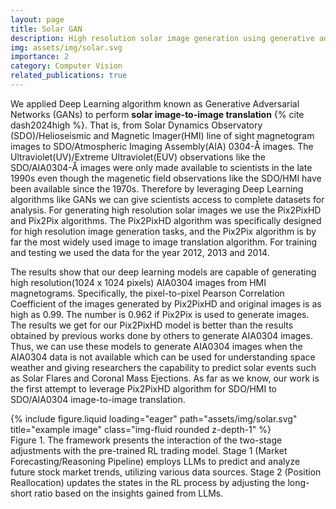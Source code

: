 ```yaml
---
layout: page
title: Solar GAN
description: High resolution solar image generation using generative adversarial networks
img: assets/img/solar.svg
importance: 2
category: Computer Vision
related_publications: true
---
```


We applied Deep Learning algorithm known as Generative Adversarial Networks (GANs) to perform **solar image-to-image translation** {% cite dash2024high %}. That is, from Solar Dynamics Observatory (SDO)/Helioseismic and Magnetic Imager(HMI) line of sight magnetogram images to SDO/Atmospheric Imaging Assembly(AIA) 0304-Å images. The Ultraviolet(UV)/Extreme Ultraviolet(EUV) observations like the SDO/AIA0304-Å images were only made available to scientists in the late 1990s even though the magenetic field observations like the SDO/HMI have been available since the 1970s. Therefore by leveraging Deep Learning algorithms like GANs we can give scientists access to complete datasets for analysis. For generating high resolution solar images we use the Pix2PixHD and Pix2Pix algorithms. The Pix2PixHD algorithm was specifically designed for high resolution image generation tasks, and the Pix2Pix algorithm is by far the most widely used image to image translation algorithm. For training and testing we used the data for the year 2012, 2013 and 2014. 

The results show that our deep learning models are capable of generating high resolution(1024 x 1024 pixels) AIA0304 images from HMI magnetograms. Specifically, the pixel-to-pixel Pearson Correlation Coefficient of the images generated by Pix2PixHD and original images is as high as 0.99. The number is 0.962 if Pix2Pix is used to generate images. The results we get for our Pix2PixHD model is better than the results obtained by previous works done by others to generate AIA0304 images. Thus, we can use these models to generate AIA0304 images when the AIA0304 data is not available which can be used for understanding space weather and giving researchers the capability to predict solar events such as Solar Flares and Coronal Mass Ejections. As far as we know, our work is the first attempt to leverage Pix2PixHD algorithm for SDO/HMI to SDO/AIA0304 image-to-image translation.

<div class="row">
    <div class="col-sm mt-3 mt-md-0">
        {% include figure.liquid loading="eager" path="assets/img/solar.svg" title="example image" class="img-fluid rounded z-depth-1" %}
    </div>
</div>
<div class="caption">
    Figure 1. The framework presents the interaction of the two-stage adjustments with the pre-trained RL trading model. Stage 1 (Market Forecasting/Reasoning Pipeline) employs LLMs to predict and analyze future stock market trends, utilizing various data sources. Stage 2 (Position Reallocation) updates the states in the RL process by adjusting the long-short ratio based on the insights gained from LLMs.
</div>